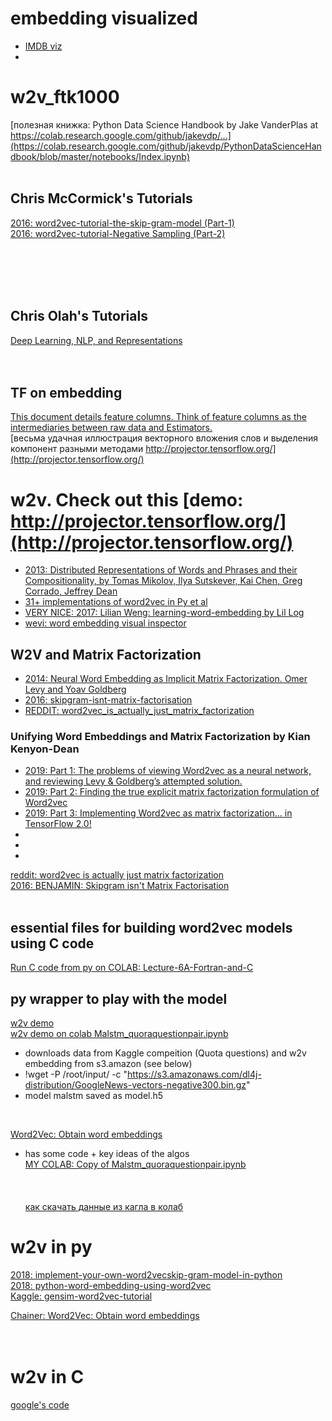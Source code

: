 # embedding visualized
* [IMDB viz](http://iggisv9t.xyz/imdb/?nodenumber=tt0068646)<br>
* []()<br>

# w2v_ftk1000

[полезная книжка: Python Data Science Handbook 
by Jake VanderPlas at https://colab.research.google.com/github/jakevdp/...](https://colab.research.google.com/github/jakevdp/PythonDataScienceHandbook/blob/master/notebooks/Index.ipynb)<br>
[]()<br>

## Chris McCormick's Tutorials 
[2016: word2vec-tutorial-the-skip-gram-model (Part-1)](http://mccormickml.com/2016/04/19/word2vec-tutorial-the-skip-gram-model/)<br>
[2016: word2vec-tutorial-Negative Sampling (Part-2)](http://mccormickml.com/2017/01/11/word2vec-tutorial-part-2-negative-sampling/)<br>[]()<br>
[]()<br>
[]()<br>

[]()<br>

## Chris Olah's Tutorials 
[Deep Learning, NLP, and Representations](http://colah.github.io/posts/2014-07-NLP-RNNs-Representations/)<br>
[]()<br>
[]()<br>

## TF on embedding
[This document details feature columns. Think of feature columns as the intermediaries between raw data and Estimators.](https://github.com/tensorflow/docs/blob/master/site/en/r1/guide/feature_columns.md)<br>
[весьма удачная иллюстрация векторного вложения слов и выделения компонент разными методами http://projector.tensorflow.org/](http://projector.tensorflow.org/)<br>


# w2v. Check out this [demo: http://projector.tensorflow.org/](http://projector.tensorflow.org/)
* [2013: Distributed Representations of Words and Phrases and their Compositionality, by Tomas Mikolov, Ilya Sutskever, Kai Chen, Greg Corrado, Jeffrey Dean](https://arxiv.org/abs/1310.4546)<br>
* [31+ implementations of word2vec in Py et al](https://paperswithcode.com/paper/distributed-representations-of-words-and-1#code)<br>
* [VERY NICE: 2017: Lilian Weng: learning-word-embedding by Lil Log](https://lilianweng.github.io/lil-log/2017/10/15/learning-word-embedding.html#loss-functions)<br>
* [wevi: word embedding visual inspector](https://ronxin.github.io/wevi/)<br>

## W2V and Matrix Factorization
* [2014: Neural Word Embedding as Implicit Matrix Factorization. Omer Levy and Yoav Goldberg](https://wordrepr.danieldk.eu/levy-2014.pdf)<br>
* [2016: skipgram-isnt-matrix-factorisation](http://building-babylon.net/2016/05/12/skipgram-isnt-matrix-factorisation/)<br>
* [REDDIT: word2vec_is_actually_just_matrix_factorization](https://www.reddit.com/r/MachineLearning/comments/2m34kp/word2vec_is_actually_just_matrix_factorization/)<br>
### Unifying Word Embeddings and Matrix Factorization by Kian Kenyon-Dean
* [2019: Part 1: The problems of viewing Word2vec as a neural network, and reviewing Levy & Goldberg’s attempted solution.](https://medium.com/radix-ai-blog/unifying-word-embeddings-and-matrix-factorization-part-1-cb3984e95141)<br>
* [2019: Part 2: Finding the true explicit matrix factorization formulation of Word2vec](https://medium.com/radix-ai-blog/unifying-word-embeddings-and-matrix-factorization-part-2-a0174ace78b8)<br>
* [2019: Part 3: Implementing Word2vec as matrix factorization… in TensorFlow 2.0!](https://medium.com/radix-ai-blog/unifying-word-embeddings-and-matrix-factorization-part-3-4269d9a07470)<br>
* []()<br>
* []()<br>
* []()<br>


[reddit: word2vec is actually just matrix factorization](https://www.reddit.com/r/MachineLearning/comments/2m34kp/word2vec_is_actually_just_matrix_factorization/)<br>
[2016:  BENJAMIN: Skipgram isn't Matrix Factorisation](http://building-babylon.net/2016/05/12/skipgram-isnt-matrix-factorisation/)<br>
[]()<br>


## essential files for building word2vec models using C code 
[Run C code from py on COLAB: Lecture-6A-Fortran-and-C](https://colab.research.google.com/github/jrjohansson/scientific-python-lectures/blob/master/Lecture-6A-Fortran-and-C.ipynb)<br>
## py wrapper to play with the model


[w2v demo](https://github.com/Suji04/NormalizedNerd/blob/master/Introduction%20to%20NLP/Word2Vec.ipynb)<br>
[w2v demo on colab Malstm_quoraquestionpair.ipynb](https://colab.research.google.com/drive/1CXdKsk9mvHiuFMRowELp0NDP5__bsuVy#scrollTo=tfWFxxNGXqDr)<br>
  - downloads data from Kaggle compeition (Quota questions) and w2v embedding from s3.amazon (see below)
  - !wget -P /root/input/ -c "https://s3.amazonaws.com/dl4j-distribution/GoogleNews-vectors-negative300.bin.gz"
  - model malstm saved as model.h5<br>
<br>

[Word2Vec: Obtain word embeddings](https://chainer-colab-notebook.readthedocs.io/en/latest/notebook/official_example/word2vec.html)<br>
  - has some code + key ideas of the algos<br>
[MY COLAB: Copy of Malstm_quoraquestionpair.ipynb](https://colab.research.google.com/drive/1deTNTvPlzO0oRLCuyf377AviWXiS7xRm)<br>
[]()<br>
[]()<br>
[]()<br>
[как скачать данные из кагла в колаб](https://www.kaggle.com/c/made-thousand-facial-landmarks/discussion/143089)<br>

# w2v in py
[2018: implement-your-own-word2vecskip-gram-model-in-python](https://www.geeksforgeeks.org/implement-your-own-word2vecskip-gram-model-in-python/?ref=rp)<br>
[2018: python-word-embedding-using-word2vec](https://www.geeksforgeeks.org/python-word-embedding-using-word2vec/)<br>
[Kaggle: gensim-word2vec-tutorial](https://www.kaggle.com/pierremegret/gensim-word2vec-tutorial)<br>

[Chainer: Word2Vec: Obtain word embeddings](https://chainer-colab-notebook.readthedocs.io/en/latest/notebook/official_example/word2vec.html)<br>
[]()<br>
[]()<br>

# w2v in C
[google's code](https://code.google.com/archive/p/word2vec/)<br>
[]()<br>

